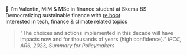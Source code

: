 <p class="my-text">
    👋 I’m Valentin, MiM & MSc in finance student at Skema BS
    Democratizing sustainable finance with <a href="https://www.reboot-asso.com/">re.boot</a>
    Interested in tech, finance & climate related topics
</p>

<style>
    .my-text {
        white-space: pre-line;
    }
</style>

<blockquote>
    “The choices and actions implemented in this decade will have impacts now and for thousands of years (high confidence).” 
    <cite>IPCC, AR6, 2023, Summary for Policymakers</cite>
</blockquote>
